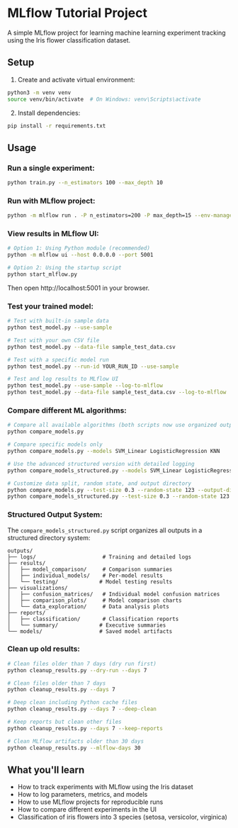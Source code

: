 # MLflow Tutorial Project

A simple MLflow project for learning machine learning experiment tracking using the Iris flower classification dataset.

## Setup

1. Create and activate virtual environment:
```bash
python3 -m venv venv
source venv/bin/activate  # On Windows: venv\Scripts\activate
```

2. Install dependencies:
```bash
pip install -r requirements.txt
```

## Usage

### Run a single experiment:
```bash
python train.py --n_estimators 100 --max_depth 10
```

### Run with MLflow project:
```bash
python -m mlflow run . -P n_estimators=200 -P max_depth=15 --env-manager local --experiment-name iris-classification
```

### View results in MLflow UI:
```bash
# Option 1: Using Python module (recommended)
python -m mlflow ui --host 0.0.0.0 --port 5001

# Option 2: Using the startup script
python start_mlflow.py
```

Then open http://localhost:5001 in your browser.

### Test your trained model:
```bash
# Test with built-in sample data
python test_model.py --use-sample

# Test with your own CSV file
python test_model.py --data-file sample_test_data.csv

# Test with a specific model run
python test_model.py --run-id YOUR_RUN_ID --use-sample

# Test and log results to MLflow UI
python test_model.py --use-sample --log-to-mlflow
python test_model.py --data-file sample_test_data.csv --log-to-mlflow
```

### Compare different ML algorithms:
```bash
# Compare all available algorithms (both scripts now use organized outputs)
python compare_models.py

# Compare specific models only
python compare_models.py --models SVM_Linear LogisticRegression KNN

# Use the advanced structured version with detailed logging
python compare_models_structured.py --models SVM_Linear LogisticRegression KNN

# Customize data split, random state, and output directory
python compare_models.py --test-size 0.3 --random-state 123 --output-dir my_outputs
python compare_models_structured.py --test-size 0.3 --random-state 123 --output-dir my_outputs
```

### Structured Output System:
The `compare_models_structured.py` script organizes all outputs in a structured directory system:
```
outputs/
├── logs/                     # Training and detailed logs
├── results/
│   ├── model_comparison/     # Comparison summaries
│   ├── individual_models/    # Per-model results
│   └── testing/             # Model testing results
├── visualizations/
│   ├── confusion_matrices/   # Individual model confusion matrices
│   ├── comparison_plots/     # Model comparison charts
│   └── data_exploration/     # Data analysis plots
├── reports/
│   ├── classification/       # Classification reports
│   └── summary/             # Executive summaries
└── models/                  # Saved model artifacts
```

### Clean up old results:
```bash
# Clean files older than 7 days (dry run first)
python cleanup_results.py --dry-run --days 7

# Clean files older than 7 days
python cleanup_results.py --days 7

# Deep clean including Python cache files
python cleanup_results.py --days 7 --deep-clean

# Keep reports but clean other files
python cleanup_results.py --days 7 --keep-reports

# Clean MLflow artifacts older than 30 days
python cleanup_results.py --mlflow-days 30
```

## What you'll learn

- How to track experiments with MLflow using the Iris dataset
- How to log parameters, metrics, and models
- How to use MLflow projects for reproducible runs
- How to compare different experiments in the UI
- Classification of iris flowers into 3 species (setosa, versicolor, virginica)